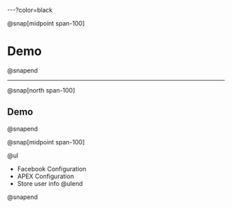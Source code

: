 ---?color=black

@snap[midpoint span-100]
# Demo
@snapend

---

@snap[north span-100]
## Demo
@snapend


@snap[midpoint span-100]

@ul[](false)
- Facebook Configuration
- APEX Configuration
- Store user info
@ulend

@snapend
